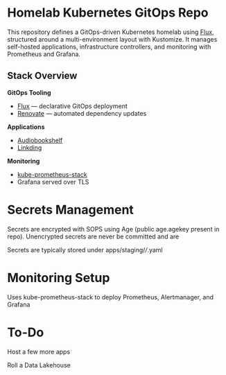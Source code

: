 # Homelab Kubernetes GitOps Repo

This repository defines a GitOps-driven Kubernetes homelab using [Flux](https://fluxcd.io/), structured around a multi-environment layout with Kustomize. It manages self-hosted applications, infrastructure controllers, and monitoring with Prometheus and Grafana.

## Stack Overview

**GitOps Tooling**
- [Flux](https://fluxcd.io/) — declarative GitOps deployment
- [Renovate](https://github.com/renovatebot/renovate) — automated dependency updates

**Applications**
- [Audiobookshelf](https://www.audiobookshelf.org/)
- [Linkding](https://github.com/sissbruecker/linkding)

**Monitoring**
- [kube-prometheus-stack](https://github.com/prometheus-community/helm-charts/tree/main/charts/kube-prometheus-stack)
- Grafana served over TLS

# Secrets Management
Secrets are encrypted with SOPS using Age (public age.agekey present in repo). Unencrypted secrets are never be committed and are

Secrets are typically stored under apps/staging/*/*.yaml 

# Monitoring Setup
Uses kube-prometheus-stack to deploy Prometheus, Alertmanager, and Grafana


# To-Do
Host a few more apps

Roll a Data Lakehouse
